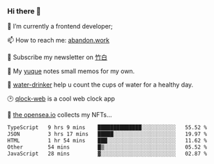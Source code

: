 ### Hi there 👋

<!--
**Alfxjx/Alfxjx** is a ✨ _special_ ✨ repository because its `README.md` (this file) appears on your GitHub profile.

Here are some ideas to get you started:

- 🔭 I’m currently working on ...
- 🌱 I’m currently learning ...
- 👯 I’m looking to collaborate on ...
- 🤔 I’m looking for help with ...
- 💬 Ask me about ...
- 📫 How to reach me: ...
- 😄 Pronouns: ...
- ⚡ Fun fact: ...
-->
🔭  I’m currently a frontend developer;

📫  How to reach me: [abandon.work](https://www.abandon.work/)

🎉  Subscribe my newsletter on [竹白](https://alfxjx.zhubai.love/)

🌱  My [yuque](https://www.yuque.com/alfxjx) notes small memos for my own.

🥤  [water-drinker](https://weldingboys.vercel.app/water) help u count the cups of water for a healthy day.

🕑  [qlock-web](https://qlock-web.vercel.app) is a cool web clock app

🌊  [the opensea.io](https://opensea.io/assets/0x495f947276749ce646f68ac8c248420045cb7b5e/29433830147332339639115006737701029562687338063458078299874716625823015632897) collects my NFTs...

<!--START_SECTION:waka-->

```txt
TypeScript   9 hrs 9 mins    ██████████████░░░░░░░░░░░   55.52 %
JSON         3 hrs 17 mins   █████░░░░░░░░░░░░░░░░░░░░   19.97 %
HTML         1 hr 54 mins    ███░░░░░░░░░░░░░░░░░░░░░░   11.62 %
Other        54 mins         █▒░░░░░░░░░░░░░░░░░░░░░░░   05.52 %
JavaScript   28 mins         ▓░░░░░░░░░░░░░░░░░░░░░░░░   02.87 %
```

<!--END_SECTION:waka-->

